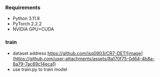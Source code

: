 ### Requirements
- Python 3.11.8
- PyTorch 2.2.2
- NVIDIA GPU+CUDA
### train
- dataset address https://github.com/jsq0903/CR7-DET![image](https://github.com/user-attachments/assets/8a170f75-0d64-4b8a-8a79-7ac89c14eca1)
- use train.py to train model


